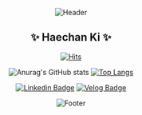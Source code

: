 <!--
**bluesun147/bluesun147** is a ✨ _special_ ✨ repository because its `README.md` (this file) appears on your GitHub profile.

Here are some ideas to get you started: 

- 🔭 I’m currently working on ...
- 🌱 I’m currently learning ...
- 👯 I’m looking to collaborate on ...
- 🤔 I’m looking for help with ...
- 💬 Ask me about ...
- 📫 How to reach me: ...
- 😄 Pronouns: ...
- ⚡ Fun fact: ...
-->
<div align="center">
	
![Header](https://capsule-render.vercel.app/api?type=waving&color=auto&height=200&section=header)
	
## ✨ Haechan Ki ✨
	
[![Hits](https://hits.seeyoufarm.com/api/count/incr/badge.svg?url=https%3A%2F%2Fgithub.com%2Fbluesun147&count_bg=%2379C83D&title_bg=%23555555&icon=&icon_color=%23E7E7E7&title=hits&edge_flat=false)](https://hits.seeyoufarm.com)

![Anurag's GitHub stats](https://github-readme-stats.vercel.app/api?username=bluesun147&show_icons=true)
[![Top Langs](https://github-readme-stats.vercel.app/api/top-langs/?username=bluesun147&layout=compact)](https://github.com/bluesun147/github-readme-stats)
	
[![Linkedin Badge](https://img.shields.io/badge/-LinkedIn-blue?style=flat-square&logo=Linkedin&logoColor=white&link=https://https://www.linkedin.com/in/haechan-kim-01b2ab21b/)](https://www.linkedin.com/in/haechan-kim-01b2ab21b/)
[![Velog Badge](https://img.shields.io/badge/-velog-20C997?style=flat-square&logo=velog&logoColor=white&link=https://https://velog.io/@bluesun147)](https://velog.io/@bluesun147)
	
![Footer](https://capsule-render.vercel.app/api?type=waving&color=auto&height=200&section=footer)
</div>
